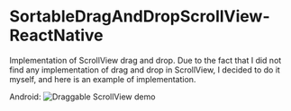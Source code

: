 # SortableDragAndDropScrollView-ReactNative

Implementation of ScrollView drag and drop.
Due to the fact that I did not find any implementation of drag and drop in ScrollView, I decided to do it myself, and here is an example of implementation.

Android:
![Draggable ScrollView demo](https://s8.gifyu.com/images/MEDA1_Trim-14d0d83031fd25c77.gif)

